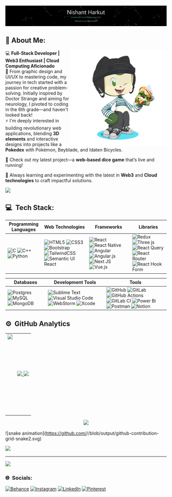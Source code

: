 [![](https://raw.githubusercontent.com/nishantharkut/nishantharkut/master/github.gif)](https://youtu.be/EbHhQfTvMSA?si=Ym81uq9-19YTiH10)

## 💫 About Me:

<!-- I’m currently working on Full-stack Web development and on my DSA skills<br>I’m looking to collaborate on open source projects.<br>I’m looking for help with Web3 development and cloud computing<br>I’m currently learning Advanced React.js and Next.js<br>Ask me about UI/UX and Graphic Design<br>Fun fact : I watch cartoons and play basketball for the extra time -->
<img align="right" src="./octocat-1726053289693.png" width="300">

💻 **Full-Stack Developer | Web3 Enthusiast | Cloud Computing Aficionado**<br>
🎨 From graphic design and UI/UX to mastering code, my journey in tech started with a passion for creative problem-solving. Initially inspired by Doctor Strange and aiming for neurology, I pivoted to coding in the 6th grade—and haven't looked back!<br>
⚡ I'm deeply interested in building revolutionary web applications, blending **3D elements** and interactive designs into projects like a **Pokedex** with Pokémon, Beyblade, and Idaten Bicycles.

🎲 Check out my latest project—a **web-based dice game** that’s live and running!

🚀 Always learning and experimenting with the latest in **Web3** and **Cloud technologies** to craft impactful solutions.

<a href="https://www.youtube.com/watch?v=dQw4w9WgXcQ"><img src="https://user-images.githubusercontent.com/73097560/115834477-dbab4500-a447-11eb-908a-139a6edaec5c.gif"></a>
## 💻 &nbsp;Tech Stack:

| **Programming Languages**                                                                                                 | **Web Technologies**                                                                                                 | **Frameworks**                                                                                                    | **Libraries**                                                                                                      |
|----------------------------------------------------------------------------------------------------------------------------|---------------------------------------------------------------------------------------------------------------------|-------------------------------------------------------------------------------------------------------------------|--------------------------------------------------------------------------------------------------------------------|
| ![C](https://img.shields.io/badge/c-%2300599C.svg?style=for-the-badge&logo=c&logoColor=white) ![C++](https://img.shields.io/badge/c++-%2300599C.svg?style=for-the-badge&logo=c%2B%2B&logoColor=white) ![Python](https://img.shields.io/badge/python-3670A0?style=for-the-badge&logo=python&logoColor=ffdd54) | ![HTML5](https://img.shields.io/badge/html5-%23E34F26.svg?style=for-the-badge&logo=html5&logoColor=white) ![CSS3](https://img.shields.io/badge/css3-%231572B6.svg?style=for-the-badge&logo=css3&logoColor=white) ![Bootstrap](https://img.shields.io/badge/bootstrap-%238511FA.svg?style=for-the-badge&logo=bootstrap&logoColor=white) ![TailwindCSS](https://img.shields.io/badge/tailwindcss-%2338B2AC.svg?style=for-the-badge&logo=tailwind-css&logoColor=white) ![Semantic UI React](https://img.shields.io/badge/Semantic%20UI%20React-%2335BDB2.svg?style=for-the-badge&logo=SemanticUIReact&logoColor=white) | ![React](https://img.shields.io/badge/react-%2320232a.svg?style=for-the-badge&logo=react&logoColor=%2361DAFB) ![React Native](https://img.shields.io/badge/react_native-%2320232a.svg?style=for-the-badge&logo=react&logoColor=%2361DAFB) ![Angular](https://img.shields.io/badge/angular-%23DD0031.svg?style=for-the-badge&logo=angular&logoColor=white) ![Angular.js](https://img.shields.io/badge/angular.js-%23E23237.svg?style=for-the-badge&logo=angularjs&logoColor=white) ![Next JS](https://img.shields.io/badge/Next-black?style=for-the-badge&logo=next.js&logoColor=white) ![Vue.js](https://img.shields.io/badge/vue.js-%2335495e.svg?style=for-the-badge&logo=vuedotjs&logoColor=%234FC08D) | ![Redux](https://img.shields.io/badge/redux-%23593d88.svg?style=for-the-badge&logo=redux&logoColor=white) ![Three js](https://img.shields.io/badge/threejs-black?style=for-the-badge&logo=three.js&logoColor=white) ![React Query](https://img.shields.io/badge/-React%20Query-FF4154?style=for-the-badge&logo=react%20query&logoColor=white) ![React Router](https://img.shields.io/badge/React_Router-CA4245?style=for-the-badge&logo=react-router&logoColor=white) ![React Hook Form](https://img.shields.io/badge/React%20Hook%20Form-%23EC5990.svg?style=for-the-badge&logo=reacthookform&logoColor=white) |

| **Databases**                                                                                                 | **Development Tools**                                                                                          | **Tools**                                                                                                            |
|----------------------------------------------------------------------------------------------------------------|----------------------------------------------------------------------------------------------------------------|---------------------------------------------------------------------------------------------------------------------|
| ![Postgres](https://img.shields.io/badge/postgres-%23316192.svg?style=for-the-badge&logo=postgresql&logoColor=white) ![MySQL](https://img.shields.io/badge/mysql-4479A1.svg?style=for-the-badge&logo=mysql&logoColor=white) ![MongoDB](https://img.shields.io/badge/MongoDB-%234ea94b.svg?style=for-the-badge&logo=mongodb&logoColor=white) | ![Sublime Text](https://img.shields.io/badge/sublime_text-%23FF9800.svg?style=for-the-badge&logo=sublime-text&logoColor=white) ![Visual Studio Code](https://img.shields.io/badge/Visual%20Studio%20Code-007ACC.svg?style=for-the-badge&logo=visual-studio-code&logoColor=white) ![WebStorm](https://img.shields.io/badge/WebStorm-000000.svg?style=for-the-badge&logo=webstorm&logoColor=white) ![Xcode](https://img.shields.io/badge/Xcode-1575F9.svg?style=for-the-badge&logo=xcode&logoColor=white) | ![GitHub](https://img.shields.io/badge/github-%23121011.svg?style=for-the-badge&logo=github&logoColor=white) ![GitLab](https://img.shields.io/badge/gitlab-%23181717.svg?style=for-the-badge&logo=gitlab&logoColor=white) ![GitHub Actions](https://img.shields.io/badge/github%20actions-%232671E5.svg?style=for-the-badge&logo=githubactions&logoColor=white) ![GitLab CI](https://img.shields.io/badge/gitlab%20CI-%23181717.svg?style=for-the-badge&logo=gitlab&logoColor=white) ![Power Bi](https://img.shields.io/badge/power_bi-F2C811?style=for-the-badge&logo=powerbi&logoColor=black) ![Postman](https://img.shields.io/badge/Postman-FF6C37?style=for-the-badge&logo=postman&logoColor=white) ![Notion](https://img.shields.io/badge/Notion-%23000000.svg?style=for-the-badge&logo=notion&logoColor=white) |



## ⚙️ &nbsp;GitHub Analytics

<p align="center">
  <table>
    <tr>
      <td>
        <a href="https://spotify-github-profile.kittinanx.com/api/view.svg?uid=315bp2gyhwrdoe6ibebill4elzmy&redirect=true">
          <img height = "250em" align ="left" src="https://spotify-github-profile.kittinanx.com/api/view.svg?uid=315bp2gyhwrdoe6ibebill4elzmy&cover_image=true&theme=default&show_offline=false&background_color=121212&interchange=true&bar_color_cover=true" />
        </a>
      </td>
      <td>
        <a href="https://github.com/nishantharkut">
          <img height="150em" src="https://github-readme-stats.vercel.app/api?username=nishantharkut&theme=chartreuse-dark&show_icons=true"/>
        </a>
        <a href="https://github.com/nishantharkut">
          <img height="150em" src="https://github-readme-stats.vercel.app/api/top-langs/?username=nishantharkut&theme=chartreuse-dark&show_icons=true&layout=compact"/>
        </a>
      </td>
    </tr>
  </table>
</p>

<p align="center">
  <img height="150em" src="https://github-readme-streak-stats.herokuapp.com/?user=nishantharkut&theme=chartreuse-dark"/>
</p>

![snake animation](https://github.com/<seu nishantharkut>/<seu nishantharkut>/blob/output/github-contribution-grid-snake2.svg)

![](https://github-profile-trophy.vercel.app/?username=nishantharkut&theme=react&no-frame=false&no-bg=true&margin-w=4)


---

[![](https://visitcount.itsvg.in/api?id=nishantharkut&icon=5&color=3)](https://visitcount.itsvg.in)

### 🌐 &nbsp;Socials:
[![Behance](https://img.shields.io/badge/Behance-1769ff?logo=behance&logoColor=white)](https://behance.net/nishantharkut) 
[![Instagram](https://img.shields.io/badge/Instagram-%23E4405F.svg?logo=Instagram&logoColor=white)](https://instagram.com/nishant.harkut/) 
[![LinkedIn](https://img.shields.io/badge/LinkedIn-%230077B5.svg?logo=linkedin&logoColor=white)](https://linkedin.com/in/nishant-harkut/) 
[![Pinterest](https://img.shields.io/badge/Pinterest-%23E60023.svg?logo=Pinterest&logoColor=white)](https://pinterest.com/nhnishantharkut/)
